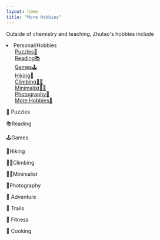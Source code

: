 ```yaml
---
layout: home
title: "More Hobbies"
---
```


Outside of chemistry and teaching, Zhutao's hobbies include

<li>Personal/Hobbies
<ul>
    <li><a href="{{ site.github.url }}/s/puzzles">Puzzles🧩</a></li>
    <li><a href="{{ site.github.url }}/s/reading">Reading📚</a></li>
    <li><a href="{{ site.github.url }}/s/games">Games🕹️</a></li>
    <li><a href="{{ site.github.url }}/s/hiking">Hiking🌄</a></li>
    <li><a href="{{ site.github.url }}/s/climbing">Climbing🧗‍♂️</a></li>
    <li><a href="{{ site.github.url }}/s/minimalst">Minimalist🚶‍♂️</a></li>
    <li><a href="{{ site.github.url }}/s/photography">Photography📸</a></li>
    <li><a href="{{ site.github.url }}/s/more-hobbies">More Hobbies🎨</a></li>
</ul>
</li>

<style>
    /* To create a hyperlink in HTML without an underline 
    a {
      text-decoration: none;
      color: blue;
    }*/
    /* Remove bullets from the outer list */
    ul {
      list-style-type: none;
    }
    
    /* Remove bullets none, Add bullets to the nested list circle */
    ul ul {
      list-style-type: none;
    }
    
    /* Indent the nested list */
    ul ul {
      margin-left: 20px;
    }
  </style>
  
🧩 Puzzles

📚Reading

🕹️Games

🌄Hiking

🧗‍♂️Climbing

🚶‍♂️Minimalist

📸Photography

🌄 Adventure

🚶 Trails

💪 Fitness

🍳 Cooking